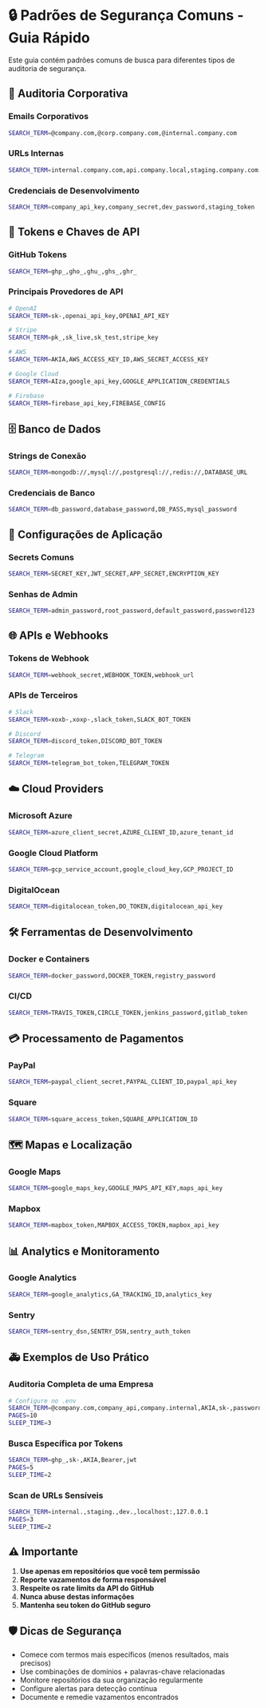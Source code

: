 # 🔒 Padrões de Segurança Comuns - Guia Rápido

Este guia contém padrões comuns de busca para diferentes tipos de auditoria de segurança.

## 🏢 **Auditoria Corporativa**

### Emails Corporativos
```bash
SEARCH_TERM=@company.com,@corp.company.com,@internal.company.com
```

### URLs Internas
```bash
SEARCH_TERM=internal.company.com,api.company.local,staging.company.com,dev.company.com
```

### Credenciais de Desenvolvimento
```bash
SEARCH_TERM=company_api_key,company_secret,dev_password,staging_token
```

## 🔑 **Tokens e Chaves de API**

### GitHub Tokens
```bash
SEARCH_TERM=ghp_,gho_,ghu_,ghs_,ghr_
```

### Principais Provedores de API
```bash
# OpenAI
SEARCH_TERM=sk-,openai_api_key,OPENAI_API_KEY

# Stripe
SEARCH_TERM=pk_,sk_live,sk_test,stripe_key

# AWS
SEARCH_TERM=AKIA,AWS_ACCESS_KEY_ID,AWS_SECRET_ACCESS_KEY

# Google Cloud
SEARCH_TERM=AIza,google_api_key,GOOGLE_APPLICATION_CREDENTIALS

# Firebase
SEARCH_TERM=firebase_api_key,FIREBASE_CONFIG
```

## 🗄️ **Banco de Dados**

### Strings de Conexão
```bash
SEARCH_TERM=mongodb://,mysql://,postgresql://,redis://,DATABASE_URL
```

### Credenciais de Banco
```bash
SEARCH_TERM=db_password,database_password,DB_PASS,mysql_password
```

## 📱 **Configurações de Aplicação**

### Secrets Comuns
```bash
SEARCH_TERM=SECRET_KEY,JWT_SECRET,APP_SECRET,ENCRYPTION_KEY
```

### Senhas de Admin
```bash
SEARCH_TERM=admin_password,root_password,default_password,password123
```

## 🌐 **APIs e Webhooks**

### Tokens de Webhook
```bash
SEARCH_TERM=webhook_secret,WEBHOOK_TOKEN,webhook_url
```

### APIs de Terceiros
```bash
# Slack
SEARCH_TERM=xoxb-,xoxp-,slack_token,SLACK_BOT_TOKEN

# Discord
SEARCH_TERM=discord_token,DISCORD_BOT_TOKEN

# Telegram
SEARCH_TERM=telegram_bot_token,TELEGRAM_TOKEN
```

## ☁️ **Cloud Providers**

### Microsoft Azure
```bash
SEARCH_TERM=azure_client_secret,AZURE_CLIENT_ID,azure_tenant_id
```

### Google Cloud Platform
```bash
SEARCH_TERM=gcp_service_account,google_cloud_key,GCP_PROJECT_ID
```

### DigitalOcean
```bash
SEARCH_TERM=digitalocean_token,DO_TOKEN,digitalocean_api_key
```

## 🛠️ **Ferramentas de Desenvolvimento**

### Docker e Containers
```bash
SEARCH_TERM=docker_password,DOCKER_TOKEN,registry_password
```

### CI/CD
```bash
SEARCH_TERM=TRAVIS_TOKEN,CIRCLE_TOKEN,jenkins_password,gitlab_token
```

## 💳 **Processamento de Pagamentos**

### PayPal
```bash
SEARCH_TERM=paypal_client_secret,PAYPAL_CLIENT_ID,paypal_api_key
```

### Square
```bash
SEARCH_TERM=square_access_token,SQUARE_APPLICATION_ID
```

## 🗺️ **Mapas e Localização**

### Google Maps
```bash
SEARCH_TERM=google_maps_key,GOOGLE_MAPS_API_KEY,maps_api_key
```

### Mapbox
```bash
SEARCH_TERM=mapbox_token,MAPBOX_ACCESS_TOKEN,mapbox_api_key
```

## 📊 **Analytics e Monitoramento**

### Google Analytics
```bash
SEARCH_TERM=google_analytics,GA_TRACKING_ID,analytics_key
```

### Sentry
```bash
SEARCH_TERM=sentry_dsn,SENTRY_DSN,sentry_auth_token
```

## 🚑 **Exemplos de Uso Prático**

### Auditoria Completa de uma Empresa
```bash
# Configure no .env
SEARCH_TERM=@company.com,company_api,company.internal,AKIA,sk-,password123
PAGES=10
SLEEP_TIME=3
```

### Busca Específica por Tokens
```bash
SEARCH_TERM=ghp_,sk-,AKIA,Bearer,jwt
PAGES=5
SLEEP_TIME=2
```

### Scan de URLs Sensíveis
```bash
SEARCH_TERM=internal.,staging.,dev.,localhost:,127.0.0.1
PAGES=3
SLEEP_TIME=2
```

## ⚠️ **Importante**

1. **Use apenas em repositórios que você tem permissão**
2. **Reporte vazamentos de forma responsável**
3. **Respeite os rate limits da API do GitHub**
4. **Nunca abuse destas informações**
5. **Mantenha seu token do GitHub seguro**

## 🛡️ **Dicas de Segurança**

- Comece com termos mais específicos (menos resultados, mais precisos)
- Use combinações de domínios + palavras-chave relacionadas
- Monitore repositórios da sua organização regularmente
- Configure alertas para detecção contínua
- Documente e remedie vazamentos encontrados

